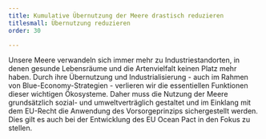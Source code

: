 ```yaml
---
title: Kumulative Übernutzung der Meere drastisch reduzieren
titlesmall: Übernutzung reduzieren
order: 30

---
```

Unsere Meere verwandeln sich immer mehr zu Industriestandorten, in denen gesunde Lebensräume und die Artenvielfalt keinen Platz mehr haben. Durch ihre Übernutzung und Industrialisierung - auch im Rahmen von Blue-Economy-Strategien - verlieren wir die essentiellen Funktionen dieser wichtigen Ökosysteme. Daher muss die Nutzung der Meere grundsätzlich sozial- und umweltverträglich gestaltet und im Einklang mit dem EU-Recht die Anwendung des Vorsorgeprinzips sichergestellt werden. Dies gilt es auch bei der Entwicklung des EU Ocean Pact in den Fokus zu stellen.
